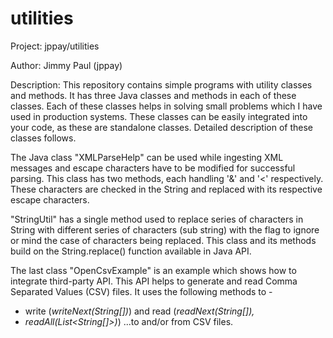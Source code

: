 # utilities

Project:
jppay/utilities

Author: 
Jimmy Paul (jppay)

Description: 
This repository contains simple programs with utility classes and methods. It has three Java classes and methods in each of these classes. Each of these classes helps in solving small problems which I have used in production systems. These classes can be easily integrated into your code, as these are standalone classes. Detailed description of these classes follows. 

The Java class "XMLParseHelp" can be used while ingesting XML messages and escape characters have to be modified for successful parsing. This class has two methods, each handling '&' and '<' respectively. These characters are checked in the String and replaced with its respective escape characters. 

"StringUtil" has a single method used to replace series of characters in String with different series of characters (sub string) with the flag to ignore or mind the case of characters being replaced. This class and its methods build on the String.replace() function available in Java API. 

The last class "OpenCsvExample" is an example which shows how to integrate third-party API. This API helps to generate and read Comma Separated Values (CSV) files. It uses the following methods to -
- write (<i>writeNext(String[])</i>) and read (<i>readNext(String[]), 
- readAll(List<String[]>)</i>) 
...to and/or from CSV files.

